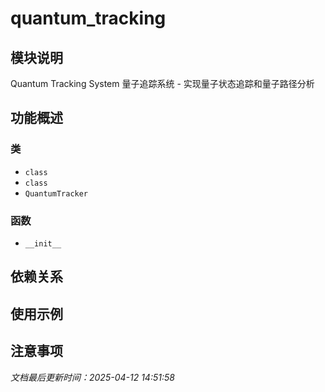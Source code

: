 # quantum_tracking

## 模块说明
Quantum Tracking System
量子追踪系统 - 实现量子状态追踪和量子路径分析

## 功能概述

### 类

- `class`
- `class`
- `QuantumTracker`

### 函数

- `__init__`

## 依赖关系

## 使用示例

## 注意事项

*文档最后更新时间：2025-04-12 14:51:58*